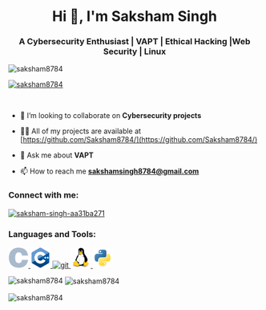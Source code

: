 <h1 align="center">Hi 👋, I'm Saksham Singh</h1>
<h3 align="center">A Cybersecurity Enthusiast | VAPT | Ethical Hacking |Web Security | Linux</h3>

<p align="left"> <img src="https://komarev.com/ghpvc/?username=saksham8784&label=Profile%20views&color=0e75b6&style=flat" alt="saksham8784" /> </p>

<p align="left"> <a href="https://github.com/ryo-ma/github-profile-trophy"><img src="https://github-profile-trophy.vercel.app/?username=saksham8784" alt="saksham8784" /></a> </p>

<p align="left"> <a href="https://twitter.com/" target="blank"><img src="https://img.shields.io/twitter/follow/?logo=twitter&style=for-the-badge" alt="" /></a> </p>

- 👯 I’m looking to collaborate on **Cybersecurity projects**

- 👨‍💻 All of my projects are available at [https://github.com/Saksham8784/](https://github.com/Saksham8784/)

- 💬 Ask me about **VAPT**

- 📫 How to reach me **sakshamsingh8784@gmail.com**

<h3 align="left">Connect with me:</h3>
<p align="left">
<a href="https://linkedin.com/in/saksham-singh-aa31ba271" target="blank"><img align="center" src="https://raw.githubusercontent.com/rahuldkjain/github-profile-readme-generator/master/src/images/icons/Social/linked-in-alt.svg" alt="saksham-singh-aa31ba271" height="30" width="40" /></a>
</p>

<h3 align="left">Languages and Tools:</h3>
<p align="left"> <a href="https://www.cprogramming.com/" target="_blank" rel="noreferrer"> <img src="https://raw.githubusercontent.com/devicons/devicon/master/icons/c/c-original.svg" alt="c" width="40" height="40"/> </a> <a href="https://www.w3schools.com/cpp/" target="_blank" rel="noreferrer"> <img src="https://raw.githubusercontent.com/devicons/devicon/master/icons/cplusplus/cplusplus-original.svg" alt="cplusplus" width="40" height="40"/> </a> <a href="https://git-scm.com/" target="_blank" rel="noreferrer"> <img src="https://www.vectorlogo.zone/logos/git-scm/git-scm-icon.svg" alt="git" width="40" height="40"/> </a> <a href="https://www.linux.org/" target="_blank" rel="noreferrer"> <img src="https://raw.githubusercontent.com/devicons/devicon/master/icons/linux/linux-original.svg" alt="linux" width="40" height="40"/> </a> <a href="https://www.python.org" target="_blank" rel="noreferrer"> <img src="https://raw.githubusercontent.com/devicons/devicon/master/icons/python/python-original.svg" alt="python" width="40" height="40"/> </a> </p>

<p><img align="left" src="https://github-readme-stats.vercel.app/api/top-langs?username=saksham8784&show_icons=true&locale=en&layout=compact" alt="saksham8784" /></p>

<p>&nbsp;<img align="center" src="https://github-readme-stats.vercel.app/api?username=saksham8784&show_icons=true&locale=en" alt="saksham8784" /></p>

<p><img align="center" src="https://github-readme-streak-stats.herokuapp.com/?user=saksham8784&" alt="saksham8784" /></p>
